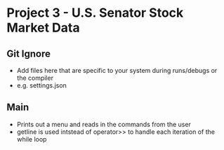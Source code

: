 # Project 3 - U.S. Senator Stock Market Data

## Git Ignore
- Add files here that are specific to your system during runs/debugs or the compiler
- e.g. settings.json

## Main
- Prints out a menu and reads in the commands from the user
- getline is used intstead of operator>> to handle each iteration of the while loop
